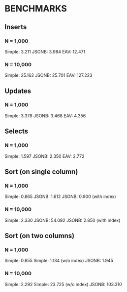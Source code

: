 # BENCHMARKS

## Inserts

### N = 1,000

Simple:  3.211
JSONB:   3.984
EAV:    12.471

### N = 10,000

Simple:  25.162
JSONB:   25.701
EAV:    127.223

## Updates

### N = 1,000

Simple:  3.378
JSONB:   3.468
EAV:     4.356

## Selects

### N = 1,000

Simple:  1.597
JSONB:   2.350
EAV:     2.772

## Sort (on single column)

### N = 1,000

Simple:   0.865
JSONB:    1.612
JSONB:    0.900 (with index)

### N = 10,000

Simple:   2.330
JSONB:   54.092
JSONB:    2.850 (with index)

## Sort (on two columns)

### N = 1,000

Simple:   0.855
Simple:   1.134 (w/o index)
JSONB:    1.945

### N = 10,000

Simple:   2.292
Simple:  23.725 (w/o index)
JSONB:  103.310
